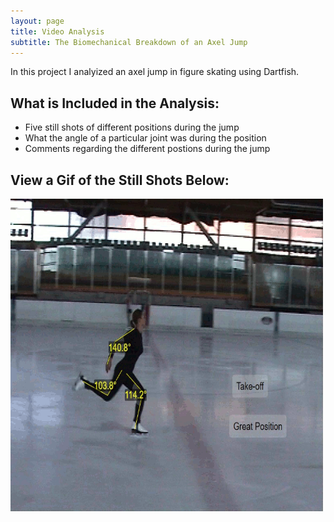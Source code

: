 ```yaml
---
layout: page
title: Video Analysis 
subtitle: The Biomechanical Breakdown of an Axel Jump
---
```


In this project I analyized an axel jump in figure skating using Dartfish.

## What is Included in the Analysis: 
- Five still shots of different positions during the jump
- What the angle of a particular joint was during the position
- Comments regarding the different postions during the jump

## View a Gif of the Still Shots Below:
<img align="center" src="assets/img/Figure Skating_Montage.gif" alt="Axel Jump" width="500" height="500"/>
